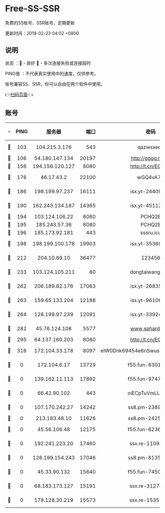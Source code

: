 # Free-SS-SSR

免费的SS账号、SSR账号，定期更新

更新时间：2019-02-23 04:02 +0800

## 说明

状态     ：🙂 - 良好 🙁 - 多次连接失败或连接超时

PING值   ：不代表真实使用中的速度，仅供参考。

账号兼容SS、SSR，你可以自由在两个软件中使用。

👉[扫码页面](https://liesauer.github.io/free-ss-ssr.github.io/)👈

## 账号

|-|PING|服务器|端口|密码|加密方式|区域|
|:----:|:----:|:-----:|-----:|:----:|:----:|:----:|
|🙂|103|104.215.3.176|543|qazwsxedc|aes-256-gcm|JP|
|🙂|106|54.180.147.134|20197|http://gggg.rocks|chacha20|KR|
|🙂|156|194.156.120.127|8080|http://t.cn/EGJIyrl|rc4-md5|RU|
|🙂|176|46.17.43.2|22100|wGQ4vA7D|aes-256-gcm|RU|
|🙂|186|198.199.97.237|16111|isx.yt-24409459|aes-256-cfb|US|
|🙂|190|162.243.134.187|14365|isx.yt-45112084|aes-256-cfb|US|
|🙂|194|103.124.106.22|8080|PCHQ2E|rc4-md5|US|
|🙂|195|185.243.57.36|8080|PCHQ2E|rc4-md5|US|
|🙂|196|185.173.92.181|443|sssru.icu|rc4-md5|RU|
|🙂|198|198.199.100.178|19903|isx.yt-35369856|aes-256-cfb|US|
|🙂|212|204.10.89.10|36477|123456|aes-256-cfb|US|
|🙂|233|103.124.105.211|80|dongtaiwang.com|aes-256-cfb|US|
|🙂|262|206.189.82.176|17063|isx.yt-26835607|aes-256-cfb|SG|
|🙂|263|159.65.133.204|12188|isx.yt-96106830|aes-256-cfb|SG|
|🙂|264|128.199.97.239|12091|isx.yt-33924211|aes-256-cfb|SG|
|🙂|282|45.76.124.108|5577|www.sphard.com|aes-256-cfb|AU|
|🙂|295|64.137.160.203|8080|http://t.cn/EGJIyrl|rc4-md5|CA|
|🙂|316|172.104.33.178|8097|eIW0Dnk69454e6nSwuspv9DmS201tQ0D|aes-256-cfb|SG|
|🙁|0|172.104.6.17|13729|f55.fun-63016216|aes-256-cfb|US|
|🙁|0|139.162.11.113|17892|f55.fun-97471497|aes-256-cfb|SG|
|🙁|0|66.42.90.102|443|oiECpTuVmLLxk4Ts|aes-256-cfb|US|
|🙁|0|107.170.242.27|14242|ss8.pm-23899495|aes-256-cfb|US|
|🙁|0|213.183.48.10|11626|ss8.pm-24251801|rc4-md5|RU|
|🙁|0|45.56.106.48|12175|f55.fun-62365029|aes-256-cfb|US|
|🙁|0|192.241.223.20|17460|ssx.re-11098249|aes-256-cfb|US|
|🙁|0|128.199.154.243|17046|ss8.pm-81354782|aes-256-cfb|SG|
|🙁|0|45.33.90.132|15640|f55.fun-74501505|aes-256-cfb|US|
|🙁|0|68.183.173.127|15191|ssx.re-31278035|aes-256-cfb|US|
|🙁|0|178.128.30.219|15573|ssx.re-15357088|aes-256-cfb|SG|
